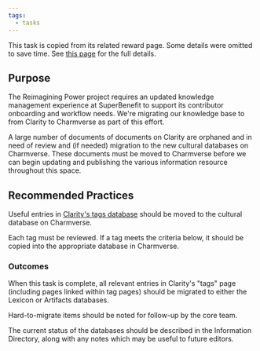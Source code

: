 ```yaml
---
tags:
  - tasks
---
```

This task is copied from its related reward page. Some details were omitted to save time. See [this page](https://app.charmverse.io/superbenefit/rewards/applications/79b702f9-0fd4-497e-883f-7e48a13401c2) for the full details.

 

## Purpose

The Reimagining Power project requires an updated knowledge management experience at SuperBenefit to support its contributor onboarding and workflow needs. We're migrating our knowledge base to from Clarity to Charmverse as part of this effort.

A large number of documents of documents on Clarity are orphaned and in need of review and (if needed) migration to the new cultural databases on Charmverse. These documents must be moved to Charmverse before we can begin updating and publishing the various information resource throughout this space.

## Recommended Practices

Useful entries in [Clarity's tags database](https://app.clarity.so/superbenefit/tags) should be moved to the cultural database on Charmverse.

Each tag must be reviewed. If a tag meets the criteria below, it should be copied into the appropriate database in Charmverse.

### Outcomes

When this task is complete, all relevant entries in Clarity's "tags" page (including pages linked within tag pages) should be migrated to either the Lexicon or Artifacts databases.

Hard-to-migrate items should be noted for follow-up by the core team.

The current status of the databases should be described in the Information Directory, along with any notes which may be useful to future editors.